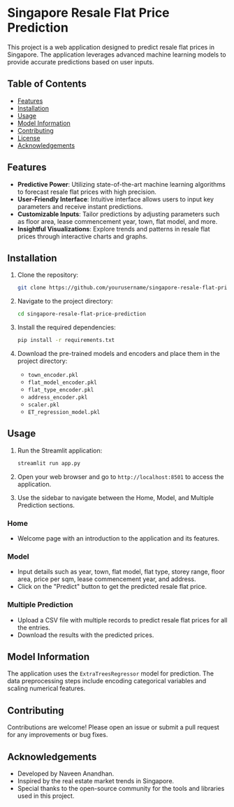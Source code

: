 # Singapore Resale Flat Price Prediction

This project is a web application designed to predict resale flat prices in Singapore. The application leverages advanced machine learning models to provide accurate predictions based on user inputs. 

## Table of Contents

- [Features](#features)
- [Installation](#installation)
- [Usage](#usage)
- [Model Information](#model-information)
- [Contributing](#contributing)
- [License](#license)
- [Acknowledgements](#acknowledgements)

## Features

- **Predictive Power**: Utilizing state-of-the-art machine learning algorithms to forecast resale flat prices with high precision.
- **User-Friendly Interface**: Intuitive interface allows users to input key parameters and receive instant predictions.
- **Customizable Inputs**: Tailor predictions by adjusting parameters such as floor area, lease commencement year, town, flat model, and more.
- **Insightful Visualizations**: Explore trends and patterns in resale flat prices through interactive charts and graphs.

## Installation

1. Clone the repository:

    ```bash
    git clone https://github.com/yourusername/singapore-resale-flat-price-prediction.git
    ```

2. Navigate to the project directory:

    ```bash
    cd singapore-resale-flat-price-prediction
    ```

3. Install the required dependencies:

    ```bash
    pip install -r requirements.txt
    ```

4. Download the pre-trained models and encoders and place them in the project directory:
    - `town_encoder.pkl`
    - `flat_model_encoder.pkl`
    - `flat_type_encoder.pkl`
    - `address_encoder.pkl`
    - `scaler.pkl`
    - `ET_regression_model.pkl`

## Usage

1. Run the Streamlit application:

    ```bash
    streamlit run app.py
    ```

2. Open your web browser and go to `http://localhost:8501` to access the application.

3. Use the sidebar to navigate between the Home, Model, and Multiple Prediction sections.

### Home

- Welcome page with an introduction to the application and its features.

### Model

- Input details such as year, town, flat model, flat type, storey range, floor area, price per sqm, lease commencement year, and address.
- Click on the "Predict" button to get the predicted resale flat price.

### Multiple Prediction

- Upload a CSV file with multiple records to predict resale flat prices for all the entries.
- Download the results with the predicted prices.

## Model Information

The application uses the `ExtraTreesRegressor` model for prediction. The data preprocessing steps include encoding categorical variables and scaling numerical features.

## Contributing

Contributions are welcome! Please open an issue or submit a pull request for any improvements or bug fixes.


## Acknowledgements

- Developed by Naveen Anandhan.
- Inspired by the real estate market trends in Singapore.
- Special thanks to the open-source community for the tools and libraries used in this project.
